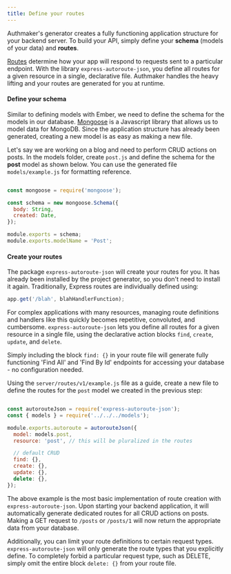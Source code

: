 ```yaml
---
title: Define your routes
---
```


Authmaker's generator creates a fully functioning application structure for your backend server. To build your API, simply define your **schema** (models of your data) and **routes**.

[Routes](http://expressjs.com/en/guide/routing.html) determine how your app will respond to requests sent to a particular endpoint. With the library `express-autoroute-json`, you define all routes for a given resource in a single, declarative file. Authmaker handles the heavy lifting and your routes are generated for you at runtime.

#### Define your schema

Similar to defining models with Ember, we need to define the schema for the models in our database. [Mongoose](http://mongoosejs.com/index.html) is a Javascript library that allows us to model data for MongoDB. Since the application structure has already been generated, creating a new model is as easy as making a new file.

Let's say we are working on a blog and need to perform CRUD actions on posts. In the models folder, create `post.js` and define the schema for the **post** model as shown below. You can use the generated file `models/example.js` for formatting reference.

```javascript {data-filename=models/post.js}

const mongoose = require('mongoose');

const schema = new mongoose.Schema({
  body: String,
  created: Date,
});

module.exports = schema;
module.exports.modelName = 'Post';
```

#### Create your routes

The package `express-autoroute-json` will create your routes for you. It has already been installed by the project generator, so you don't need to install it again. Traditionally, Express routes are individually defined using:

```javascript
app.get('/blah', blahHandlerFunction);
```

For complex applications with many resources, managing route definitions and handlers like this quickly becomes repetitive, convoluted, and cumbersome. `express-autoroute-json` lets you define all routes for a given resource in a single file, using the declarative action blocks `find`, `create`, `update`, and `delete`.

Simply including the block `find: {}` in your route file will generate fully functioning 'Find All' and 'Find By Id' endpoints for accessing your database - no configuration needed.

Using the `server/routes/v1/example.js` file as a guide, create a new file to define the routes for the `post` model we created in the previous step:

```javascript {data-filename=server/routes/v1/post.js}

const autorouteJson = require('express-autoroute-json');
const { models } = require('../../../models');

module.exports.autoroute = autorouteJson({
  model: models.post,
  resource: 'post', // this will be pluralized in the routes

  // default CRUD
  find: {},
  create: {},
  update: {},
  delete: {},
});
```

The above example is the most basic implementation of route creation with `express-autoroute-json`. Upon starting your backend application, it will automatically generate dedicated routes for all CRUD actions on posts. Making a GET request to `/posts` or `/posts/1` will now return the appropriate data from your database.

Additionally, you can limit your route definitions to certain request types. `express-autoroute-json` will only generate the route types that you explicitly define. To completely forbid a particular request type, such as DELETE, simply omit the entire block `delete: {}` from your route file.
